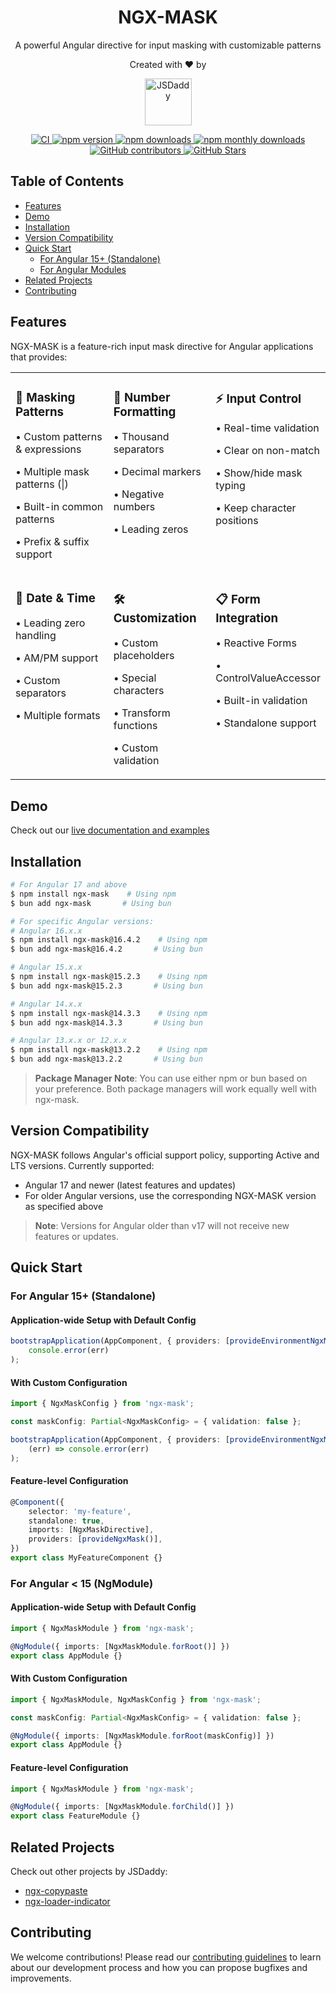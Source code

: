 <h1 align="center">NGX-MASK</h1>

<p align="center">
A powerful Angular directive for input masking with customizable patterns
</p>

<p align="center">
  Created with ❤️ by
</p>

<p align="center">
  <a href="https://jsdaddy.io">
    <img src="http://jsdaddy.io/assets/images/shared/logo.svg" alt="JSDaddy" width="75">
  </a>
</p>

<p align="center">
  <a href="https://github.com/JsDaddy/ngx-mask/actions/workflows/quality-check.yml">
    <img src="https://github.com/JsDaddy/ngx-mask/actions/workflows/quality-check.yml/badge.svg?branch=develop" alt="CI">
  </a>
  <a href="https://www.npmjs.com/package/ngx-mask">
    <img src="https://img.shields.io/npm/v/ngx-mask.svg" alt="npm version">
  </a>
  <a href="https://npmjs.org/ngx-mask">
    <img src="https://img.shields.io/npm/dt/ngx-mask.svg" alt="npm downloads">
  </a>
  <a href="https://www.npmjs.com/package/ngx-mask">
    <img src="https://img.shields.io/npm/dm/ngx-mask.svg" alt="npm monthly downloads">
  </a>
  <a href="https://github.com/JSDaddy/ngx-mask">
    <img src="https://img.shields.io/github/contributors/JSDaddy/ngx-mask.svg?style=flat" alt="GitHub contributors">
  </a>
  <a href="https://github.com/JSDaddy/ngx-mask">
    <img src="https://img.shields.io/github/stars/JSDaddy/ngx-mask.svg?label=GitHub%20Stars&style=flat" alt="GitHub Stars">
  </a>
</p>

## Table of Contents

- [Features](#features)
- [Demo](#demo)
- [Installation](#installation)
- [Version Compatibility](#version-compatibility)
- [Quick Start](#quick-start)
    - [For Angular 15+ (Standalone)](#for-angular-15-standalone)
    - [For Angular Modules](#for-angular-modules)
- [Related Projects](#related-projects)
- [Contributing](#contributing)

## Features

NGX-MASK is a feature-rich input mask directive for Angular applications that provides:

<table>
<tr>
<td width="33%" valign="top">

### 🎯 Masking Patterns

• Custom patterns & expressions

• Multiple mask patterns (|)

• Built-in common patterns

• Prefix & suffix support

</td>
<td width="33%" valign="top">

### 🔢 Number Formatting

• Thousand separators

• Decimal markers

• Negative numbers

• Leading zeros

</td>
<td width="33%" valign="top">

### ⚡ Input Control

• Real-time validation

• Clear on non-match

• Show/hide mask typing

• Keep character positions

</td>
</tr>
<tr>
<td width="33%" valign="top">

### 📅 Date & Time

• Leading zero handling

• AM/PM support

• Custom separators

• Multiple formats

</td>
<td width="33%" valign="top">

### 🛠️ Customization

• Custom placeholders

• Special characters

• Transform functions

• Custom validation

</td>
<td width="33%" valign="top">

### 📋 Form Integration

• Reactive Forms

• ControlValueAccessor

• Built-in validation

• Standalone support

</td>
</tr>
</table>

## Demo

Check out our [live documentation and examples](https://jsdaddy.github.io/ngx-mask/)

## Installation

```bash
# For Angular 17 and above
$ npm install ngx-mask    # Using npm
$ bun add ngx-mask       # Using bun

# For specific Angular versions:
# Angular 16.x.x
$ npm install ngx-mask@16.4.2    # Using npm
$ bun add ngx-mask@16.4.2       # Using bun

# Angular 15.x.x
$ npm install ngx-mask@15.2.3    # Using npm
$ bun add ngx-mask@15.2.3       # Using bun

# Angular 14.x.x
$ npm install ngx-mask@14.3.3    # Using npm
$ bun add ngx-mask@14.3.3       # Using bun

# Angular 13.x.x or 12.x.x
$ npm install ngx-mask@13.2.2    # Using npm
$ bun add ngx-mask@13.2.2       # Using bun
```

> **Package Manager Note**: You can use either npm or bun based on your preference. Both package managers will work equally well with ngx-mask.

## Version Compatibility

NGX-MASK follows Angular's official support policy, supporting Active and LTS versions. Currently supported:

- Angular 17 and newer (latest features and updates)
- For older Angular versions, use the corresponding NGX-MASK version as specified above

> **Note**: Versions for Angular older than v17 will not receive new features or updates.

## Quick Start

### For Angular 15+ (Standalone)

#### Application-wide Setup with Default Config

```typescript
bootstrapApplication(AppComponent, { providers: [provideEnvironmentNgxMask()] }).catch((err) =>
    console.error(err)
);
```

#### With Custom Configuration

```typescript
import { NgxMaskConfig } from 'ngx-mask';

const maskConfig: Partial<NgxMaskConfig> = { validation: false };

bootstrapApplication(AppComponent, { providers: [provideEnvironmentNgxMask(maskConfig)] }).catch(
    (err) => console.error(err)
);
```

#### Feature-level Configuration

```typescript
@Component({
    selector: 'my-feature',
    standalone: true,
    imports: [NgxMaskDirective],
    providers: [provideNgxMask()],
})
export class MyFeatureComponent {}
```

### For Angular < 15 (NgModule)

#### Application-wide Setup with Default Config

```typescript
import { NgxMaskModule } from 'ngx-mask';

@NgModule({ imports: [NgxMaskModule.forRoot()] })
export class AppModule {}
```

#### With Custom Configuration

```typescript
import { NgxMaskModule, NgxMaskConfig } from 'ngx-mask';

const maskConfig: Partial<NgxMaskConfig> = { validation: false };

@NgModule({ imports: [NgxMaskModule.forRoot(maskConfig)] })
export class AppModule {}
```

#### Feature-level Configuration

```typescript
import { NgxMaskModule } from 'ngx-mask';

@NgModule({ imports: [NgxMaskModule.forChild()] })
export class FeatureModule {}
```

## Related Projects

Check out other projects by JSDaddy:

- [ngx-copypaste](https://github.com/JsDaddy/ngx-copypaste)
- [ngx-loader-indicator](https://github.com/JsDaddy/ngx-loader-indicator)

## Contributing

We welcome contributions! Please read our [contributing guidelines](CONTRIBUTING.md) to learn about our development process and how you can propose bugfixes and improvements.
